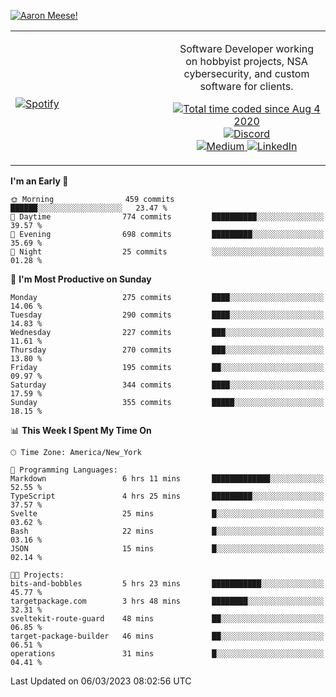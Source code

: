 [![Aaron Meese!](https://user-images.githubusercontent.com/17814535/88975338-a2aabf00-d27f-11ea-963f-8a19608716b4.png)](https://github.com/ajmeese7/readme-ascii "README ASCII")

<!-- Modified from project here: https://github.com/novatorem/novatorem -->
<table width="100%">
  <tr>
  <td width="50%">

&nbsp; <br> [![Spotify](https://ajmeese7.vercel.app/api/spotify)](https://open.spotify.com/user/ajmeese)

  </td>
  <td width="50%">
    <p align="center">
    Software Developer working on hobbyist projects, NSA cybersecurity, and custom software for clients.
    </p>
    <p align="center">
      <a href="https://wakatime.com/@f726891d-3b02-46cd-9b60-e8c59f9e2b14">
        <img src="https://wakatime.com/badge/user/f726891d-3b02-46cd-9b60-e8c59f9e2b14.svg" alt="Total time coded since Aug 4 2020" title="WakaTime" />
      </a>
      <a href="http://link.aaronmeese.com/discord">
        <img src="https://img.shields.io/badge/discord-ajmeese7%234835-369?style=flat-square&logo=discord&logoColor=white&color=purple" alt="Discord" title="Discord">
      </a>
      <br />
      <a href="https://link.aaronmeese.com/medium">
        <img src="https://img.shields.io/badge/medium-ajmeese7-1DB954?style=flat-square&logo=medium&logoColor=white" alt="Medium" title="Medium">
      </a>
      <a href="https://link.aaronmeese.com/linkedin">
        <img src="https://img.shields.io/badge/linkedIn-aaronmeese-1DB954?style=flat-square&logo=linkedin&logoColor=white&color=blue" alt="LinkedIn" title="LinkedIn">
      </a>
    </p>
  </td>

</table>

[//]: <> (The `&nbsp;` is to have Aphelion take up more space)

<!--START_SECTION:waka-->
**I'm an Early 🐤** 

```text
🌞 Morning                459 commits         ██████░░░░░░░░░░░░░░░░░░░   23.47 % 
🌆 Daytime                774 commits         ██████████░░░░░░░░░░░░░░░   39.57 % 
🌃 Evening                698 commits         █████████░░░░░░░░░░░░░░░░   35.69 % 
🌙 Night                  25 commits          ░░░░░░░░░░░░░░░░░░░░░░░░░   01.28 % 
```
📅 **I'm Most Productive on Sunday** 

```text
Monday                   275 commits         ████░░░░░░░░░░░░░░░░░░░░░   14.06 % 
Tuesday                  290 commits         ████░░░░░░░░░░░░░░░░░░░░░   14.83 % 
Wednesday                227 commits         ███░░░░░░░░░░░░░░░░░░░░░░   11.61 % 
Thursday                 270 commits         ███░░░░░░░░░░░░░░░░░░░░░░   13.80 % 
Friday                   195 commits         ██░░░░░░░░░░░░░░░░░░░░░░░   09.97 % 
Saturday                 344 commits         ████░░░░░░░░░░░░░░░░░░░░░   17.59 % 
Sunday                   355 commits         █████░░░░░░░░░░░░░░░░░░░░   18.15 % 
```


📊 **This Week I Spent My Time On** 

```text
🕑︎ Time Zone: America/New_York

💬 Programming Languages: 
Markdown                 6 hrs 11 mins       █████████████░░░░░░░░░░░░   52.55 % 
TypeScript               4 hrs 25 mins       █████████░░░░░░░░░░░░░░░░   37.57 % 
Svelte                   25 mins             █░░░░░░░░░░░░░░░░░░░░░░░░   03.62 % 
Bash                     22 mins             █░░░░░░░░░░░░░░░░░░░░░░░░   03.16 % 
JSON                     15 mins             █░░░░░░░░░░░░░░░░░░░░░░░░   02.14 % 

🐱‍💻 Projects: 
bits-and-bobbles         5 hrs 23 mins       ███████████░░░░░░░░░░░░░░   45.77 % 
targetpackage.com        3 hrs 48 mins       ████████░░░░░░░░░░░░░░░░░   32.31 % 
sveltekit-route-guard    48 mins             ██░░░░░░░░░░░░░░░░░░░░░░░   06.85 % 
target-package-builder   46 mins             ██░░░░░░░░░░░░░░░░░░░░░░░   06.51 % 
operations               31 mins             █░░░░░░░░░░░░░░░░░░░░░░░░   04.41 % 
```


 Last Updated on 06/03/2023 08:02:56 UTC
<!--END_SECTION:waka-->
